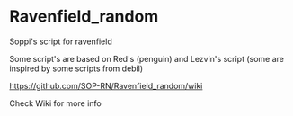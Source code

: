 # Ravenfield_random
Soppi's script for ravenfield

Some script's are based on Red's (penguin) and Lezvin's script (some are inspired by some scripts from debil)

https://github.com/SOP-RN/Ravenfield_random/wiki

Check Wiki for more info

